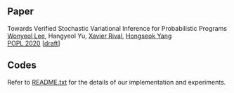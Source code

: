 ## Paper
Towards Verified Stochastic Variational Inference for Probabilistic Programs <br/>
[Wonyeol Lee](https://cs.stanford.edu/people/wonyeol/),
Hangyeol Yu,
[Xavier Rival](https://www.di.ens.fr/~rival/),
[Hongseok Yang](https://sites.google.com/view/hongseokyang/) <br/>
[POPL 2020](https://popl20.sigplan.org/)
[[draft](https://arxiv.org/abs/1907.08827)]

## Codes
Refer to [README.txt](README.txt) for the details of our implementation and experiments.
